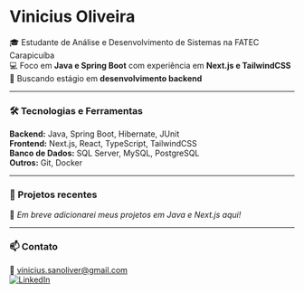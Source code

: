 # Vinicius Oliveira  

🎓 Estudante de Análise e Desenvolvimento de Sistemas na FATEC Carapicuíba  
💻 Foco em **Java e Spring Boot** com experiência em **Next.js e TailwindCSS**  
🎯 Buscando estágio em **desenvolvimento backend**

---

### 🛠️ Tecnologias e Ferramentas
**Backend:** Java, Spring Boot, Hibernate, JUnit  
**Frontend:** Next.js, React, TypeScript, TailwindCSS  
**Banco de Dados:** SQL Server, MySQL, PostgreSQL  
**Outros:** Git, Docker

---

### 🚀 Projetos recentes
📌 *Em breve adicionarei meus projetos em Java e Next.js aqui!*

---

### 📫 Contato
📧 [vinicius.sanoliver@gmail.com](mailto:vinicius.sanoliver@gmail.com)  
[![LinkedIn](https://img.shields.io/badge/LinkedIn-0A66C2?style=for-the-badge&logo=linkedin&logoColor=white)](https://www.linkedin.com/in/vinicius-oliveira-dev/)
